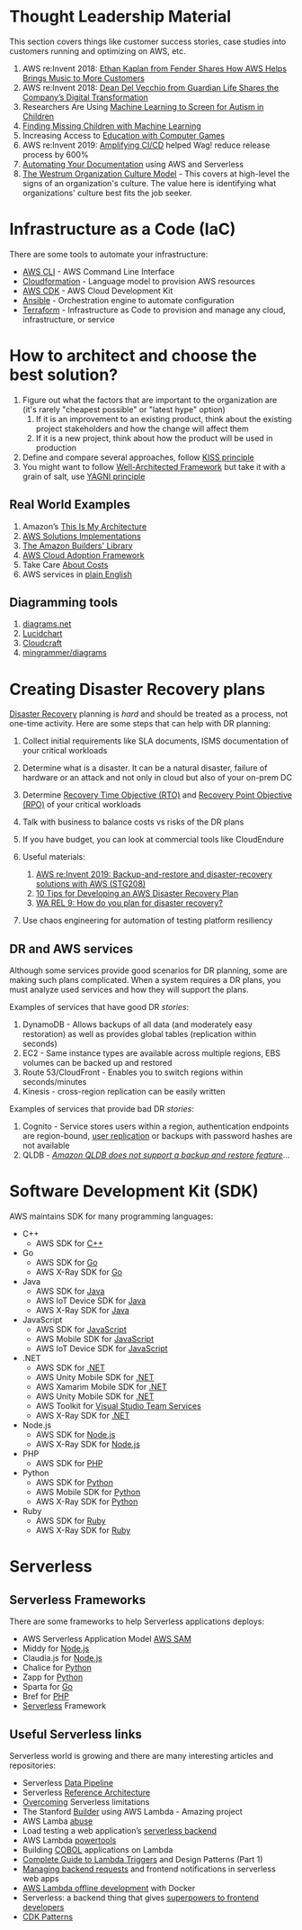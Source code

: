 # Thought Leadership Material

This section covers things like customer success stories, case studies into customers running and optimizing on AWS, etc.

1. AWS re:Invent 2018: [Ethan Kaplan from Fender Shares How AWS Helps Brings Music to More Customers](https://www.youtube.com/watch?v=F61GtueelP4)
2. AWS re:Invent 2018: [Dean Del Vecchio from Guardian Life Shares the Company’s Digital Transformation](https://www.youtube.com/watch?v=4FpL0jZBjfE)
3. Researchers Are Using [Machine Learning to Screen for Autism in Children](https://www.youtube.com/watch?v=YQpTlnWYAqE)
4. [Finding Missing Children with Machine Learning](https://www.youtube.com/watch?v=HSac9lXKu5U)
5. Increasing Access to [Education with Computer Games](https://www.youtube.com/watch?v=X6CAO2otdlE)
6. AWS re:Invent 2019: [Amplifying CI/CD](https://www.youtube.com/watch?v=HfEl9GXZC0s) helped Wag! reduce release process by 600%
7. [Automating Your Documentation](https://www.youtube.com/watch?v=Gma8WAP-XPk) using AWS and Serverless
8. [The Westrum Organization Culture Model](https://cloud.google.com/solutions/devops/devops-culture-westrum-organizational-culture) - This covers at high-level the signs of an organization's culture. The value here is identifying what organizations' culture best fits the job seeker.


# Infrastructure as a Code (IaC)

There are some tools to automate your infrastructure:

- [AWS CLI](https://aws.amazon.com/cli/) - AWS Command Line Interface
- [Cloudformation](https://aws.amazon.com/cloudformation/) - Language model to provision AWS resources
- [AWS CDK](https://aws.amazon.com/cdk/) - AWS Cloud Development Kit
- [Ansible](https://docs.ansible.com/ansible/latest/scenario_guides/guide_aws.html) - Orchestration engine to automate configuration
- [Terraform](https://www.terraform.io/docs/providers/aws/index.html) - Infrastructure as Code to provision and manage any cloud, infrastructure, or service


# How to architect and choose the best solution?
1. Figure out what the factors that are important to the organization are (it's rarely "cheapest possible" or "latest hype" option)
    1. If it is an improvement to an existing product, think about the existing project stakeholders and how the change will affect them
    2. If it is a new project, think about how the product will be used in production
2. Define and compare several approaches, follow [KISS principle](https://en.wikipedia.org/wiki/KISS_principle)
3. You might want to follow [Well-Architected Framework](https://wa.aws.amazon.com/index.en.html) but take it with a grain of salt, use [YAGNI principle](https://en.wikipedia.org/wiki/You_aren%27t_gonna_need_it)

## Real World Examples
1. Amazon’s [This Is My Architecture](https://aws.amazon.com/this-is-my-architecture/)
2. [AWS Solutions Implementations](https://aws.amazon.com/solutions/implementations)
3. [The Amazon Builders' Library](https://aws.amazon.com/builders-library/)
4. [AWS Cloud Adoption Framework](https://aws.amazon.com/professional-services/CAF/)
5. Take Care [About Costs](https://www.reddit.com/r/aws/comments/g1ve18/i_am_charged_60k_on_aws_without_using_anything/) 
6. AWS services in [plain English](https://expeditedsecurity.com/aws-in-plain-english/)

## Diagramming tools
1. [diagrams.net](https://www.diagrams.net/)
2. [Lucidchart](https://www.lucidchart.com/)
3. [Cloudcraft](https://cloudcraft.co/)
3. [mingrammer/diagrams](https://diagrams.mingrammer.com/)

# Creating Disaster Recovery plans
[Disaster Recovery](https://en.wikipedia.org/wiki/Disaster_recovery) planning is _hard_ and should be treated as a process, not one-time activity. Here are some steps that can help with DR planning:

1. Collect initial requirements like SLA documents, ISMS documentation of your critical workloads
2. Determine what is a disaster. It can be a natural disaster, failure of hardware or an attack and not only in cloud but also of your on-prem DC
3. Determine [Recovery Time Objective (RTO)](https://www.ibm.com/services/business-continuity/rto) and [Recovery Point Objective (RPO)](https://www.ibm.com/services/business-continuity/rpo) of your critical workloads
4. Talk with business to balance costs vs risks of the DR plans
5. If you have budget, you can look at  commercial tools like CloudEndure
6. Useful materials:
    1. [AWS re:Invent 2019: Backup-and-restore and disaster-recovery solutions with AWS (STG208)
](https://www.youtube.com/watch?v=7gNXfo5HZN8)
    2. [10 Tips for Developing an AWS Disaster Recovery Plan](https://medium.com/@eddies_47682/10-tips-for-developing-an-aws-disaster-recovery-plan-a708f899a442)
    3. [WA REL 9: How do you plan for disaster recovery?](https://wa.aws.amazon.com/wat.question.REL_9.en.html)

7. Use chaos engineering for automation of testing platform resiliency

## DR and AWS services
Although some services provide good scenarios for DR planning, some are making such plans complicated. When a system requires a DR plans, you must analyze used services and how they will support the plans.

Examples of services that have good DR _stories_:
1. DynamoDB - Allows backups of all data (and moderately easy restoration) as well as provides global tables (replication within seconds)
2. EC2 - Same instance types are available across multiple regions, EBS volumes can be backed up and restored
3. Route 53/CloudFront - Enables you to switch regions within seconds/minutes
4. Kinesis - cross-region replication can be easily written

Examples of services that provide bad DR _stories_:
1. Cognito - Service stores users within a region, authentication endpoints are region-bound, [user replication](https://forums.aws.amazon.com/message.jspa?messageID=916282) or backups with password hashes are not available
2. QLDB - _[Amazon QLDB does not support a backup and restore feature](https://aws.amazon.com/qldb/faqs#Backup_and_Restore)_...


# Software Development Kit (SDK)

AWS maintains SDK for many programming languages:

- C++ 
    - AWS SDK for [C++](https://aws.amazon.com/sdk-for-cpp/)
- Go 
    - AWS SDK for [Go](https://aws.amazon.com/sdk-for-go/)
    - AWS X-Ray SDK for [Go](https://docs.aws.amazon.com/xray/latest/devguide/xray-sdk-go.html)
- Java 
    - AWS SDK for [Java](https://aws.amazon.com/sdk-for-java/)
    - AWS IoT Device SDK for [Java](https://github.com/aws/aws-iot-device-sdk-java/blob/master/README.md)
    - AWS X-Ray SDK for [Java](https://docs.aws.amazon.com/xray/latest/devguide/xray-sdk-java.html)
- JavaScript 
    - AWS SDK for [JavaScript](https://aws.amazon.com/sdk-for-browser/)
    - AWS Mobile SDK for [JavaScript](https://docs.amplify.aws/)
    - AWS IoT Device SDK for [JavaScript](https://github.com/aws/aws-iot-device-sdk-js/blob/master/README.md)
- .NET 
    - AWS SDK for [.NET](https://aws.amazon.com/sdk-for-net/)
    - AWS Unity Mobile SDK for [.NET](https://docs.aws.amazon.com/mobile/sdkforunity/developerguide/what-is-unity-plugin.html)
    - AWS Xamarim Mobile SDK for [.NET](https://docs.aws.amazon.com/mobile/sdkforxamarin/developerguide/Welcome.html)
    - AWS Unity Mobile SDK for [.NET](https://docs.aws.amazon.com/mobile/sdkforunity/developerguide/what-is-unity-plugin.html)
    - AWS Toolkit for [Visual Studio Team Services](https://aws.amazon.com/vsts/)
    - AWS X-Ray SDK for [.NET](https://docs.aws.amazon.com/xray/latest/devguide/xray-sdk-dotnet.html)
- Node.js 
    - AWS SDK for [Node.js](https://aws.amazon.com/sdk-for-node-js/)
    - AWS X-Ray SDK for [Node.js](https://docs.aws.amazon.com/xray/latest/devguide/xray-sdk-nodejs.html)
- PHP 
    - AWS SDK for [PHP](https://aws.amazon.com/sdk-for-php/)
- Python 
    - AWS SDK for [Python](https://aws.amazon.com/sdk-for-python/)
    - AWS Mobile SDK for [Python](https://github.com/aws/aws-iot-device-sdk-python/blob/master/README.rst)
    - AWS X-Ray SDK for [Python](https://docs.aws.amazon.com/xray/latest/devguide/xray-sdk-python.html)
- Ruby 
    - AWS SDK for [Ruby](https://aws.amazon.com/sdk-for-ruby)
    - AWS X-Ray SDK for [Ruby](https://docs.aws.amazon.com/xray/latest/devguide/xray-sdk-ruby.html)


# Serverless

## Serverless Frameworks

There are some frameworks to help Serverless applications deploys:

- AWS Serverless Application Model [AWS SAM](https://docs.aws.amazon.com/serverless-application-model/latest/developerguide/what-is-sam.html)
- Middy for [Node.js](https://github.com/middyjs/middy)
- Claudia.js for [Node.js](https://claudiajs.com/)
- Chalice for [Python](https://github.com/aws/chalice)
- Zapp for [Python](https://github.com/Miserlou/Zappa)
- Sparta for [Go](http://gosparta.io/)
- Bref for [PHP](https://bref.sh/)
- [Serverless](https://www.serverless.com/) Framework

## Useful Serverless links

Serverless world is growing and there are many interesting articles and repositories:

- Serverless [Data Pipeline](https://anishdalal.me/aws/2020/06/26/serverless-data-pipeline.html)
- Serverless [Reference Architecture](https://www.jeremydaly.com/serverless-reference-architectures/)
- [Overcoming](https://talkingserverless.com/2020/07/05/overcoming-serverless-limitations/) Serverless limitations
- The Stanford [Builder](https://github.com/StanfordSNR/gg) using AWS Lambda - Amazing project
- AWS Lamba [abuse](https://luminousmen.com/post/aws-lambda-abuse)
- Load testing a web application’s [serverless backend](https://aws.amazon.com/blogs/compute/load-testing-a-web-applications-serverless-backend/)
- AWS Lambda [powertools](https://github.com/awslabs/aws-lambda-powertools-python)
- Building [COBOL](https://github.com/BluAge/ServerlessCOBOLforAWS) applications on Lambda
- [Complete Guide to Lambda Triggers](https://dashbird.io/blog/complete-guide-lambda-triggers-design-patterns-part-1/) and Design Patterns (Part 1)
- [Managing backend requests](https://aws.amazon.com/blogs/compute/managing-backend-requests-and-frontend-notifications-in-serverless-web-apps/) and frontend notifications in serverless web apps
- [AWS Lambda offline development](https://www.vittorionardone.it/en/2020/05/12/aws-lambda-offline-development-with-docker/) with Docker
- Serverless: a backend thing that gives [superpowers to frontend developers](https://dev.to/aws-heroes/serverless-a-backend-thing-that-gives-superpowers-to-frontend-developers-163c)
- [CDK Patterns](https://cdkpatterns.com/)
